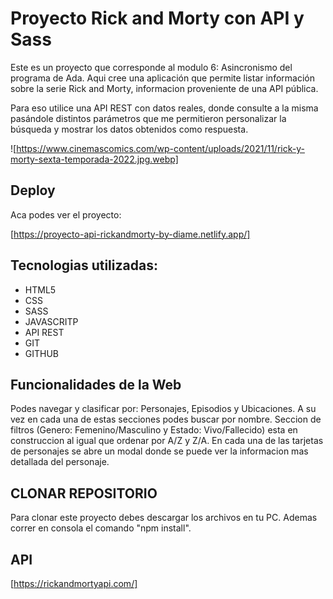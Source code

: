 # Proyecto Rick and Morty con API y Sass 

Este es un proyecto que corresponde al modulo 6: Asincronismo del programa de Ada. Aqui cree una aplicación que permite listar información sobre la serie Rick and Morty, informacion proveniente de una API pública. 

Para eso utilice una API REST con datos reales, donde consulte a la misma pasándole distintos parámetros que me permitieron personalizar la búsqueda y mostrar los datos obtenidos como respuesta. 

![https://www.cinemascomics.com/wp-content/uploads/2021/11/rick-y-morty-sexta-temporada-2022.jpg.webp]

## Deploy 

Aca podes ver el proyecto:

[https://proyecto-api-rickandmorty-by-diame.netlify.app/]

## Tecnologias utilizadas: 

- HTML5
- CSS
- SASS
- JAVASCRITP
- API REST
- GIT 
- GITHUB

## Funcionalidades de la Web

Podes navegar y clasificar por: Personajes, Episodios y Ubicaciones. 
A su vez en cada una de estas secciones podes buscar por nombre. 
Seccion de filtros (Genero: Femenino/Masculino y Estado: Vivo/Fallecido) esta en construccion al igual que ordenar por A/Z y Z/A. 
En cada una de las tarjetas de personajes se abre un modal donde se puede ver la informacion mas detallada del personaje. 


## CLONAR REPOSITORIO 

Para clonar este proyecto debes descargar los archivos en tu PC. Ademas correr en consola el comando "npm install".

## API 

[https://rickandmortyapi.com/] 



